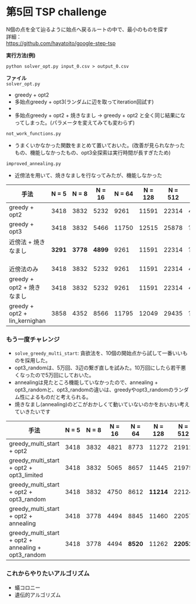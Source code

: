 # 第5回  TSP challenge  

N個の点を全て辿るように始点へ戻るルートの中で、最小のものを探す  
詳細：  
https://github.com/hayatoito/google-step-tsp

**実行方法(例)**
```
python solver_opt.py input_0.csv > output_0.csv
```

**ファイル**  
`solver_opt.py`
- greedy + opt2
- 多始点greedy + opt3(ランダムに辺を取ってiteration回試す)
- 
- 多始点greedy + opt2 + 焼きなまし
  → greedy + opt2 と全く同じ結果になってしまった。(パラメータを変えてみても変わらず)

`not_work_functions.py`
- うまくいかなかった関数をまとめて置いておいた。(改善が見られなかったもの、機能しなかったもの、opt3全探索は実行時間が長すぎたため)

`improved_annealing.py`
- 近傍法を用いて、焼きなましを行なってみたが、機能しなかった  


| 手法                          | N = 5 | N = 8 | N = 16 | N = 64 | N = 128 | N = 512 | N = 2048 |
|-----------------------------|--------|--------|---------|---------|----------|-----------|------------|
| greedy + opt2              | 3418   | 3832   | 5232    | 9261    | 11591    | 22314     | 43825      |
| greedy + opt3              | 3418   | 3832   | 5466    | 11750   | 12515    | 25878     | ??      |
| 近傍法 + 焼きなまし    　　　　| **3291**   | **3778**   | **4899**   | 9261    | 11591    | 22314     | ??         |
| 近傍法のみ                  | 3418   | 3832   | 5232    | 9261    | 11591    | 22314     | 43825      |
| greedy + opt2 + 焼きなまし | 3418   | 3832   | 5232    | 9261    | 11591    | 22314     | 43825      |
| greedy + opt2 + lin_kernighan | 3858 | 4352   | 8566    | 11795   | 12049    | 29435     | ??         |


### もう一度チャレンジ
- `solve_greedy_multi_start`: 貪欲法を、10個の開始点から試して一番いいものを採用した。  
- opt3_randomは、5万回、3辺の繋ぎ直しを試みた。10万回にしたら若干悪くなったので5万回にしておいた。
- annealingは見たところ機能していなかったので、annealing + opt3_randomと、opt3_randomの違いは、greedyやopt3_randomのランダム性によるものだと考えられる。  
- 焼きなまし(annealing)のどこがおかしくて動いていないのかをおいおい考えていきたいです  

| 手法                                             | N = 5 | N = 8 | N = 16 | N = 64 | N = 128 | N = 512 | N = 2048 |
|--------------------------------------------------|--------|--------|---------|---------|----------|-----------|------------|
| greedy_multi_start + opt2                        | 3418   | 3832   | 4821    | 8773    | 11272    | 21911     | 42465      |
| greedy_multi_start + opt2 + opt3_limited         | 3418   | 3832   | 5065    | 8657    | 11445    | 21975     | 42579      |
| greedy_multi_start + opt2 + opt3_random          | 3418   | 3832   | 4750    | 8612    | **11214**    | 22124     | 42747      |
| greedy_multi_start + opt2 + annealing            | 3418   | 3778   | 4494    | 8845    | 11460    | 22057     | 42605      |
| greedy_multi_start + opt2 + annealing + opt3_random | 3418 | 3778   | 4494    | **8520**    | 11262    | **22052**     | **42348**      |



### これからやりたいアルゴリズム
- 蟻コロニー
- 遺伝的アルゴリズム
  
